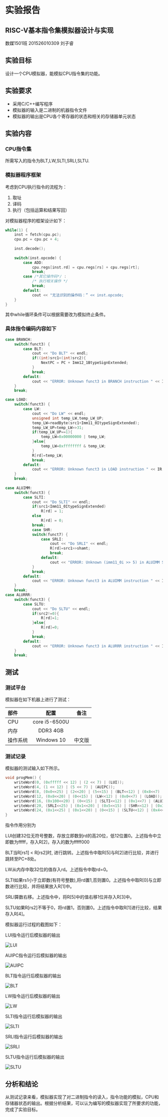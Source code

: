 # 实验报告

## RISC-V基本指令集模拟器设计与实现

数媒1501班 201526010309 刘子睿

## 实验目标

设计一个CPU模拟器，能模拟CPU指令集的功能。

## 实验要求

* 采用C/C++编写程序
* 模拟器的输入是二进制的机器指令文件
* 模拟器的输出是CPU各个寄存器的状态和相关的存储器单元状态

## 实验内容

### CPU指令集

所需写入的指令为BLT,LW,SLTI,SRLI,SLTU.

### 模拟器程序框架

考虑到CPU执行指令的流程为：

1. 取址
2. 译码
3. 执行（包括运算和结果写回）

对模拟器程序的框架设计如下：

```C++
while(1) {
    inst = fetch(cpu.pc);
    cpu.pc = cpu.pc + 4;
    
    inst.decode();
    
    switch(inst.opcode) {
        case ADD:
            cpu.regs[inst.rd] = cpu.regs[rs] + cpu.regs[rt];
            break;
        case /*其它操作码*/ :
            /* 执行相关操作 */
            break;
        default:
            cout << "无法识别的操作码：” << inst.opcode;
    }
}
```

其中while循环条件可以根据需要改为模拟终止条件。

### 具体指令编码内容如下

```C++
case BRANCH:
	switch(funct3) {
		case BLT:
			cout << "Do BLT" << endl;
			if((int)src1<(int)src2){
				NextPC = PC + Imm12_1BtypeSignExtended;
			}
			break;
		default:
			cout << "ERROR: Unknown funct3 in BRANCH instruction " << IR << endl;
	}
	break;

case LOAD:
	switch(funct3) {
		case LW:
			cout << "Do LW" << endl;
			unsigned int temp_LW,temp_LW_UP;
			temp_LW=readByte(src1+Imm11_0ItypeSignExtended);
			temp_LW_UP=temp_LW>>31;
			if(temp_LW_UP==1){
				temp_LW=0x00000000 | temp_LW;
			}else{
				temp_LW=0xffffffff & temp_LW;
			}
			R[rd]=temp_LW;
			break;
		default:
			cout << "ERROR: Unknown funct3 in LOAD instruction " << IR << endl;
	}
	break;
	
case ALUIMM:
	switch(funct3) {
		case SLTI:
			cout << "Do SLTI" << endl;
			if(src1<Imm11_0ItypeSignExtended)
				R[rd] = 1;
			else
				R[rd] = 0;
			break;
			case SHR:
			switch(funct7) {
				case SRLI:
					cout << "Do SRLI" << endl;
					R[rd]=src1>>shamt;
					break;
				default:
					cout << "ERROR: Unknown (imm11_0i >> 5) in ALUIMM SHR instruction " << IR << endl;
			}
			break;
		default:
			cout << "ERROR: Unknown funct3 in ALUIMM instruction " << IR << endl;
	}
	break;
case ALURRR:
	switch(funct3) {
		case SLTU:
			cout << "Do SLTU" << endl;
			if(src2!=0){
				R[rd]=1;
			}else{
				R[rd]=0;
			}
			break;
		default:
			cout << "ERROR: Unknown funct3 in ALURRR instruction " << IR << endl;
	}
	break;
```

## 测试

### 测试平台

模拟器在如下机器上进行了测试：

| 部件     | 配置             | 备注   |
| :--------|:----------------:| :-----:|
| CPU      | core i5-6500U    |        |
| 内存     | DDR3 4GB         |        |
| 操作系统 | Windows 10        | 中文版 |

### 测试记录

模拟器的测试输入如下所示。

```C++
void progMem() {
	writeWord(0, (0xfffff << 12) | (2 << 7) | (LUI));
	writeWord(4, (1 << 12) | (5 << 7) | (AUIPC));
	writeWord(8, (0x0<<25) | (2<<20) | (5<<15) | (BLT<<12) | (0x8<<7) | (BRANCH));
	writeWord(12, (0x8<<20) | (0<<15) | (LW<<12) | (0x0<<7) | (LOAD));
	writeWord(16, (0x100<<20) | (0<<15) | (SLTI<<12) | (0x1<<7) | (ALUIMM));
	writeWord(20, (SRLI<<25) | (0x1<<20) | (0x5<<15) | (SHR<<12) | (0x3<<7) | (ALUIMM));
	writeWord(24, (0x1<<25) | (0x1<<20) | (0<<15) | (SLTU<<12) | (0x4<<7) | (ALURRR));
}
```
指令作用分别为

LUI创建32位无符号整数，存放立即数到rd的高20位，低12位置0。上述指令中立即数为fffff，存入R[2]，存入的数为fffff000

BLT当R[rs1] < R[rs2]时, 进行跳转。上述指令中取R[5]与R[2]进行比较，并进行跳转至PC+8处。

LW从内存中取32位的值存入rd。上述指令中取rd=0。

SLTI如果rs1小于立即数(有符号整数),将rd置1,否则置0。上述指令中取R[0]与立即数进行比较，并将结果放入R[1]中。

SRLI算数右移。上述指令中，将R[5]中的值右移1位并存入R[3]中。

SLTU如果R[rs2]不等于0，将rd置1，否则置0。上述指令中取R[1]进行比较，结果存入R[4]。


模拟器运行过程的截图如下：

LUI指令运行后模拟器的输出

![LUI](./DoLUI.PNG)

AUIPC指令运行后模拟器的输出

![AUIPC](./DoAUIPC.PNG)

BLT指令运行后模拟器的输出

![BLT](./DoBLT.PNG)

LW指令运行后模拟器的输出

![LW](./DoLW.PNG)

SLTI指令运行后模拟器的输出

![SLTI](./DoSLTI.PNG)

SRLI指令运行后模拟器的输出

![SRLI](./DoSRLI.PNG)

SLTU指令运行后模拟器的输出

![SLTU](./DoSLTU.PNG)


## 分析和结论

从测试记录来看，模拟器实现了对二进制指令的读入，指令功能的模拟，CPU和存储器状态的输出。根据分析结果，可以认为编写的模拟器实现了所要求的功能，完成了实验目标。

